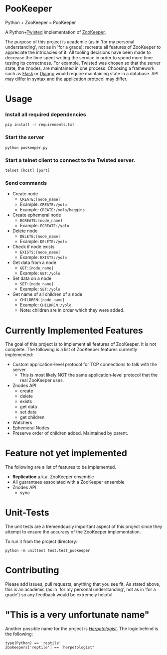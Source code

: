 # PooKeeper

Python + ZooKeeper = PooKeeper

A Python+[Twisted](https://twistedmatrix.com/trac/) implementation of [ZooKeeper](http://zookeeper.apache.org/).

The purpose of this project is academic (as in 'for my personal understanding', not as in 'for a grade):
recreate all features of ZooKeeper to appreciate the intricacies of it.
All tooling decisions have been made to decrease the time spent writing the service in order to spend more time testing its correctness.
For example, Twisted was chosen so that the server state, the znodes, are maintained in one process.
Choosing a framework such as [Flask](http://flask.pocoo.org/) or [Django](https://www.djangoproject.com/) would require maintaining state in a database.
API may differ in syntax and the application protocol may differ.

# Usage

### Install all required dependencies

    pip install -r requirements.txt

### Start the server

    python pookeeper.py

### Start a telnet client to connect to the Twisted server.

    telnet [host] [port]

### Send commands

* Create node
    * `CREATE:[node_name]`
    * Example: `CREATE:/yolo`
    * Example: `CREATE:/yolo/baggins`
* Create ephemeral node
    * `ECREATE:[node_name]`
    * Example: `ECREATE:/yolo`
* Delete node
    * `DELETE:[node_name]`
    * Example: `DELETE:/yolo`
* Check if node exists
    * `EXISTS:[node_name]`
    * Example: `EXISTS:/yolo`
* Get data from a node
    * `GET:[node_name]`
    * Example: `GET:/yolo`
* Set data on a node
    * `SET:[node_name]`
    * Example: `SET:/yolo`
* Get name of all children of a node
    * `CHILDREN:[node_name]`
    * Example: `CHILDREN:/yolo` 
    * Note: children are in order which they were added.

# Currently Implemented Features

The goal of this project is to implement all features of ZooKeeper. It is not complete. The following is a list of ZooKeeper features currently implemented:

* Custom application-level protocol for TCP connections to talk with the server.
    * This is most likely NOT the same application-level protocol that the real ZooKeeper uses.
* Znodes API
    * create
    * delete
    * exists
    * get data
    * set data
    * get children
* Watchers
* Ephemeral Nodes
* Preserve order of children added. Maintained by parent.

# Feature not yet implemented

The following are a list of features to be implemented.

* __Replication__ a.k.a. ZooKeeper ensemble
* All guarantees associated with a ZooKeeper ensemble
* Znodes API
    * sync

# Unit-Tests

The unit tests are a tremendously important aspect of this project since they attempt to ensure the accuracy of the ZooKeeper implementation.

To run it from the project directory:

    python -m unittest test.test_pookeeper

# Contributing

Please add issues, pull requests, anything that you see fit. As stated above, this is an academic (as in 'for my personal understanding', not as in 'for a grade') so any feedback would be extremely helpful.

# "This is a very unfortunate name"

Another possible name for the project is [_Herpetologist_](https://en.wikipedia.org/wiki/Herpetology).
The logic behind is the following:

    type(Python) == 'reptile'
    ZooKeepers['reptile'] == 'herpetologist'

